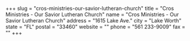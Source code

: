 +++
slug = "cros-ministries-our-savior-lutheran-church"
title = "Cros Ministries - Our Savior Lutheran Church"
name = "Cros Ministries - Our Savior Lutheran Church"
address = "1615 Lake Ave."
city = "Lake Worth"
state = "FL"
postal = "33460"
website = ""
phone = "561 233-9009"
fax = ""
+++
